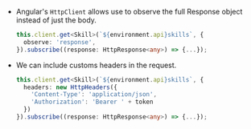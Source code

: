 - Angular's `HttpClient` allows use to observe the full Response object instead of just the body.

  ```typescript
  this.client.get<Skill>(`${environment.api}skills`, {
    observe: 'response',
  }).subscribe((response: HttpResponse<any>) => {...});
  ```

- We can include customs headers in the request.

  ```typescript
  this.client.get<Skill>(`${environment.api}skills`, {
    headers: new HttpHeaders({
      'Content-Type': 'application/json',
      'Authorization': 'Bearer ' + token
    })
  }).subscribe((response: HttpResponse<any>) => {...});
  ```
